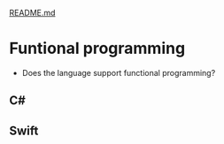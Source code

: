 [README.md](../README.md)

# Funtional programming
* Does the language support functional programming?


## C#


## Swift
